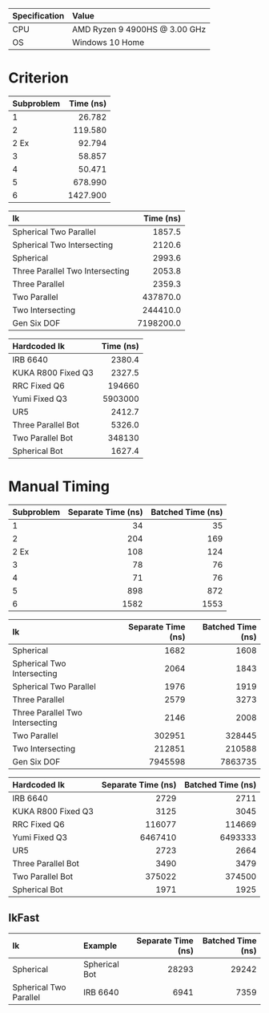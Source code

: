 | Specification| Value                         |
| :----------- | :---------------------------- |
| CPU          | AMD Ryzen 9 4900HS @ 3.00 GHz |
| OS           | Windows 10 Home               |

# Criterion

| Subproblem | Time (ns) |
| :--------- | --------: |
| 1          |    26.782 |
| 2          |   119.580 |
| 2 Ex       |    92.794 |
| 3          |    58.857 |
| 4          |    50.471 |
| 5          |   678.990 |
| 6          |  1427.900 |

| Ik                              | Time (ns) |
| :------------------------------ | --------: |
| Spherical Two Parallel          |    1857.5 |
| Spherical Two Intersecting      |    2120.6 |
| Spherical                       |    2993.6 |
| Three Parallel Two Intersecting |    2053.8 |
| Three Parallel                  |    2359.3 |
| Two Parallel                    |  437870.0 |
| Two Intersecting                |  244410.0 |
| Gen Six DOF                     | 7198200.0 |

| Hardcoded Ik       | Time (ns) |
| :----------------- | --------: |
| IRB 6640           |    2380.4 |
| KUKA R800 Fixed Q3 |    2327.5 |
| RRC Fixed Q6       |    194660 |
| Yumi Fixed Q3      |   5903000 |
| UR5                |    2412.7 |
| Three Parallel Bot |    5326.0 |
| Two Parallel Bot   |    348130 |
| Spherical Bot      |    1627.4 |

# Manual Timing

| Subproblem | Separate Time (ns) | Batched Time (ns) |
| :--------- | -----------------: | ----------------: |
| 1          |                 34 |                35 |
| 2          |                204 |               169 |
| 2 Ex       |                108 |               124 |
| 3          |                 78 |                76 |
| 4          |                 71 |                76 |
| 5          |                898 |               872 |
| 6          |               1582 |              1553 |

| Ik                              | Separate Time (ns) | Batched Time (ns) |
| :------------------------------ | -----------------: | ----------------: |
| Spherical                       |               1682 |              1608 |
| Spherical Two Intersecting      |               2064 |              1843 |
| Spherical Two Parallel          |               1976 |              1919 |
| Three Parallel                  |               2579 |              3273 |
| Three Parallel Two Intersecting |               2146 |              2008 |
| Two Parallel                    |             302951 |            328445 |
| Two Intersecting                |             212851 |            210588 |
| Gen Six DOF                     |            7945598 |           7863735 |

| Hardcoded Ik       | Separate Time (ns) | Batched Time (ns) |
| :----------------- | -----------------: | ----------------: |
| IRB 6640           |               2729 |              2711 |
| KUKA R800 Fixed Q3 |               3125 |              3045 |
| RRC Fixed Q6       |             116077 |            114669 |
| Yumi Fixed Q3      |            6467410 |           6493333 |
| UR5                |               2723 |              2664 |
| Three Parallel Bot |               3490 |              3479 |
| Two Parallel Bot   |             375022 |            374500 |
| Spherical Bot      |               1971 |              1925 |

## IkFast

| Ik                     | Example       | Separate Time (ns) | Batched Time (ns) |
| :--------------------- | :------------ | -----------------: | ----------------: |
| Spherical              | Spherical Bot |              28293 |             29242 |
| Spherical Two Parallel | IRB 6640      |               6941 |              7359 |
